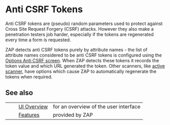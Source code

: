 # Anti CSRF Tokens #

Anti CSRF tokens are (pseudo) random parameters used to protect against Cross Site Request Forgery (CSRF) attacks.
However they also make a penetration testers job harder, especially if the tokens are regenerated every time a form is requested.


ZAP detects anti CSRF tokens purely by attribute names - the list of attribute names considered to be anti CSRF tokens is configured using the [Options Anti CSRF screen][].
When ZAP detects these tokens it records the token value and which URL generated the token.
Other scanners, like [active scanner][], have options which cause ZAP to automatically regenerate the tokens when required.

## See also ##

<table> 
 <tbody>
  <tr>
   <td>&nbsp;&nbsp;&nbsp;&nbsp;</td>
   <td> <a href="HelpUiOverview" rel="nofollow">UI Overview</a></td>
   <td>for an overview of the user interface</td>
  </tr> 
  <tr>
   <td>&nbsp;&nbsp;&nbsp;&nbsp;</td>
   <td> <a href="HelpStartConceptsConcepts" rel="nofollow">Features</a></td>
   <td>provided by ZAP</td>
  </tr> 
 </tbody>
</table>


[Options Anti CSRF screen]: HelpUiDialogsOptionsAnticsrf
[active scanner]: HelpStartConceptsAscan